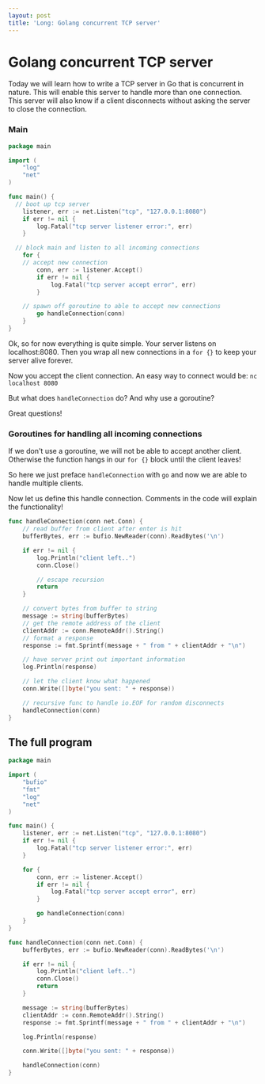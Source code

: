 ```yaml
---
layout: post
title: 'Long: Golang concurrent TCP server'
---
```


# Golang concurrent TCP server

Today we will learn how to write a TCP server in Go that is concurrent in nature. This will enable this server to handle more than one connection. This server will also know if a client disconnects without asking the server to close the connection.

### Main

```go
package main

import (
	"log"
	"net"
)

func main() {
  // boot up tcp server
	listener, err := net.Listen("tcp", "127.0.0.1:8080")
	if err != nil {
		log.Fatal("tcp server listener error:", err)
	}

  // block main and listen to all incoming connections
	for {
    // accept new connection
		conn, err := listener.Accept()
		if err != nil {
			log.Fatal("tcp server accept error", err)
		}

    // spawn off goroutine to able to accept new connections
		go handleConnection(conn)
	}
}
```

Ok, so for now everything is quite simple. Your server listens on localhost:8080. Then you wrap all new connections in a `for {}` to keep your server alive forever.

Now you accept the client connection. An easy way to connect would be: `nc localhost 8080`

But what does `handleConnection` do? And why use a goroutine?

Great questions!

### Goroutines for handling all incoming connections

If we don't use a goroutine, we will not be able to accept another client. Otherwise the function hangs in our `for {}` block until the client leaves!

So here we just preface `handleConnection` with `go` and now we are able to handle multiple clients.

Now let us define this handle connection. Comments in the code will explain the functionality!

```go
func handleConnection(conn net.Conn) {
	// read buffer from client after enter is hit
	bufferBytes, err := bufio.NewReader(conn).ReadBytes('\n')

	if err != nil {
		log.Println("client left..")
		conn.Close()

		// escape recursion
		return
	}

	// convert bytes from buffer to string
	message := string(bufferBytes)
	// get the remote address of the client
	clientAddr := conn.RemoteAddr().String()
	// format a response
	response := fmt.Sprintf(message + " from " + clientAddr + "\n")

	// have server print out important information
	log.Println(response)

	// let the client know what happened
	conn.Write([]byte("you sent: " + response))

	// recursive func to handle io.EOF for random disconnects
	handleConnection(conn)
}
```

## The full program

```go
package main

import (
	"bufio"
	"fmt"
	"log"
	"net"
)

func main() {
	listener, err := net.Listen("tcp", "127.0.0.1:8080")
	if err != nil {
		log.Fatal("tcp server listener error:", err)
	}

	for {
		conn, err := listener.Accept()
		if err != nil {
			log.Fatal("tcp server accept error", err)
		}

		go handleConnection(conn)
	}
}

func handleConnection(conn net.Conn) {
	bufferBytes, err := bufio.NewReader(conn).ReadBytes('\n')

	if err != nil {
		log.Println("client left..")
		conn.Close()
		return
	}

	message := string(bufferBytes)
	clientAddr := conn.RemoteAddr().String()
	response := fmt.Sprintf(message + " from " + clientAddr + "\n")

	log.Println(response)

	conn.Write([]byte("you sent: " + response))

	handleConnection(conn)
}
```
